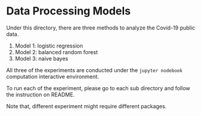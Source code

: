 <h1>Data Processing Models</h1>

<p>Under this directory, there are three methods to analyze the Covid-19 public data. </p>

<ol>
<li>Model 1: logistic regression</li>
<li>Model 2: balanced random forest</li>
<li>Model 3: naive bayes</li>
</ol>

<p>All three of the experiments are conducted under the <code>jupyter nodebook</code> computation interactive environment.</p>
<p>To run each of the experiment, please go to each sub directory and follow the instruction on README.</p>
<p>Note that, different experiment might require different packages. </p>
